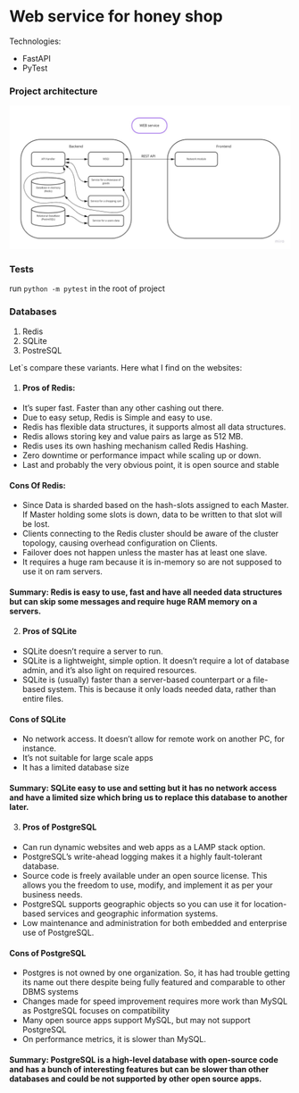 # Web service for honey shop

Technologies:
- FastAPI
- PyTest

### Project architecture

![](resources/images/architecture.jpg)

### Tests

run `python -m pytest` in the root of project

### Databases

1. Redis
2. SQLite
3. PostreSQL

Let`s compare these variants. Here what I find on the websites:

1. #### Pros of Redis:
- It’s super fast. Faster than any other cashing out there.
- Due to easy setup, Redis is Simple and easy to use.
- Redis has flexible data structures, it supports almost all data structures.
- Redis allows storing key and value pairs as large as 512 MB.
- Redis uses its own hashing mechanism called Redis Hashing.
- Zero downtime or performance impact while scaling up or down.
- Last and probably the very obvious point, it is open source and stable

####    Cons Of Redis:
- Since Data is sharded based on the hash-slots assigned to each Master. If Master holding some slots is down, data to be written to that slot will be lost.
- Clients connecting to the Redis cluster should be aware of the cluster topology, causing overhead configuration on Clients.
- Failover does not happen unless the master has at least one slave.
- It requires a huge ram because it is in-memory so are not supposed to use it on ram servers.

#### Summary: Redis is easy to use, fast and have all needed data structures but can skip some messages and require huge RAM memory on a servers.

2. #### Pros of SQLite
- SQLite doesn’t require a server to run.
- SQLite is a lightweight, simple option. It doesn’t require a lot of database admin, and it’s also light on required resources.
- SQLite is (usually) faster than a server-based counterpart or a file-based system. This is because it only loads needed data, rather than entire files.

#### Cons of SQLite
- No network access. It doesn’t allow for remote work on another PC, for instance.
- It’s not suitable for large scale apps
- It has a limited database size

#### Summary: SQLite easy to use and setting but it has no network access and have a limited size which bring us to replace this database to another later.

3. #### Pros of PostgreSQL
- Can run dynamic websites and web apps as a LAMP stack option.
- PostgreSQL’s write-ahead logging makes it a highly fault-tolerant database.
- Source code is freely available under an open source license. This allows you the freedom to use, modify, and implement it as per your business needs.
- PostgreSQL supports geographic objects so you can use it for location-based services and geographic information systems.
- Low maintenance and administration for both embedded and enterprise use of PostgreSQL.

#### Cons of PostgreSQL
- Postgres is not owned by one organization. So, it has had trouble getting its name out there despite being fully featured and comparable to other DBMS systems
- Changes made for speed improvement requires more work than MySQL as PostgreSQL focuses on compatibility
- Many open source apps support MySQL, but may not support PostgreSQL
- On performance metrics, it is slower than MySQL.

#### Summary: PostgreSQL is a high-level database with open-source code and has a bunch of interesting features but can be slower than other databases and could be not supported by other open source apps.

